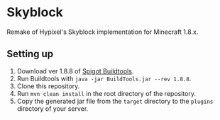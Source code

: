 # Skyblock
Remake of Hypixel's Skyblock implementation for Minecraft 1.8.x.

## Setting up
1. Download ver 1.8.8 of [Spigot Buildtools](https://www.spigotmc.org/wiki/buildtools/).
2. Run Buildtools with `java -jar BuildTools.jar --rev 1.8.8`.
3. Clone this repository.
4. Run `mvn clean install` in the root directory of the repository.
5. Copy the generated jar file from the `target` directory to the `plugins` directory of your server.